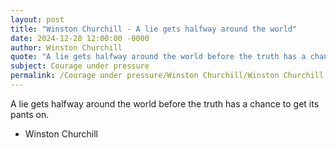```yaml
---
layout: post
title: "Winston Churchill - A lie gets halfway around the world"
date: 2024-12-28 12:00:00 -0000
author: Winston Churchill
quote: "A lie gets halfway around the world before the truth has a chance to get its pants on."
subject: Courage under pressure
permalink: /Courage under pressure/Winston Churchill/Winston Churchill - A lie gets halfway around the world
---
```


A lie gets halfway around the world before the truth has a chance to get its pants on.

- Winston Churchill
